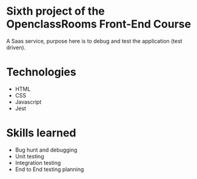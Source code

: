 # Sixth project of the OpenclassRooms Front-End Course

A Saas service, purpose here is to debug and test the application (test driven).

# Technologies
 - HTML
 - CSS
 - Javascript
 - Jest

# Skills learned
 -  Bug hunt and debugging
 -  Unit testing
 -  Integration testing
 -  End to End testing planning
